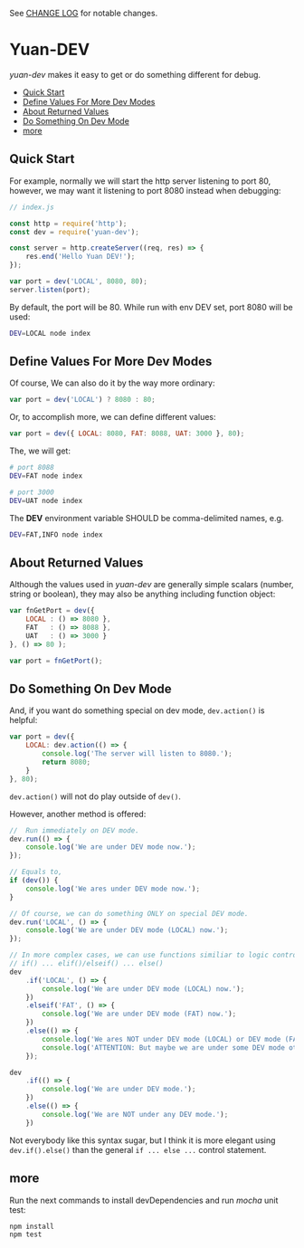 See [CHANGE LOG](./CHANGELOG.md) for notable changes.

#	Yuan-DEV

*yuan-dev* makes it easy to get or do something different for debug.

*	[Quick Start](#quick-start)
*	[Define Values For More Dev Modes](#define-values-for-more-dev-modes)
*	[About Returned Values](#about-returned-values)
*	[Do Something On Dev Mode](#do-something-on-dev-mode)
*	[more](#more)

## Quick Start

For example, normally we will start the http server listening to port 80, however, we may want it listening to port 8080 instead when debugging:

```javascript
// index.js

const http = require('http');
const dev = require('yuan-dev');

const server = http.createServer((req, res) => {
	res.end('Hello Yuan DEV!');
});

var port = dev('LOCAL', 8080, 80);
server.listen(port);
```

By default, the port will be 80. While run with env DEV set, port 8080 will be used:

```bash
DEV=LOCAL node index
```

##	Define Values For More Dev Modes

Of course, We can also do it by the way more ordinary:

```javascript
var port = dev('LOCAL') ? 8080 : 80;
```

Or, to accomplish more, we can define different values:

```javascript
var port = dev({ LOCAL: 8080, FAT: 8088, UAT: 3000 }, 80);
```

The, we will get:

```bash
# port 8088
DEV=FAT node index

# port 3000
DEV=UAT node index
```

The __DEV__ environment variable SHOULD be comma-delimited names, e.g.
```bash
DEV=FAT,INFO node index
```

##	About Returned Values

Although the values used in *yuan-dev*  are generally simple scalars (number, string or boolean), they may also be anything including function object:

```javascript
var fnGetPort = dev({
	LOCAL : () => 8080 },
	FAT   : () => 8088 },
	UAT   : () => 3000 }
}, () => 80 );

var port = fnGetPort();
```

##	Do Something On Dev Mode

And, if you want do something special on dev mode, ```dev.action()``` is helpful:

```javascript
var port = dev({
	LOCAL: dev.action(() => {
		console.log('The server will listen to 8080.');
		return 8080;
	}
}, 80);
```

```dev.action()``` will not do play outside of ```dev()```.

However, another method is offered:

```javascript
//  Run immediately on DEV mode.
dev.run(() => {
	console.log('We are under DEV mode now.');
});

// Equals to,
if (dev()) {
	console.log('We ares under DEV mode now.');
}

// Of course, we can do something ONLY on special DEV mode.
dev.run('LOCAL', () => {
	console.log('We are under DEV mode (LOCAL) now.');
});

// In more complex cases, we can use functions similiar to logic control statements.
// if() ... elif()/elseif() ... else()
dev
	.if('LOCAL', () => {
		console.log('We are under DEV mode (LOCAL) now.');
	})
	.elseif('FAT', () => {
		console.log('We are under DEV mode (FAT) now.');
	})
	.else(() => {
		console.log('We ares NOT under DEV mode (LOCAL) or DEV mode (FAT) now.');
		console.log('ATTENTION: But maybe we are under some DEV mode other than LOCAL or FAT.');
	});

dev
	.if(() => {
		console.log('We are under DEV mode.');
	})
	.else(() => {
		console.log('We are NOT under any DEV mode.');
	})
```

Not everybody like this syntax sugar, but I think it is more elegant using ```dev.if().else()``` than the general ```if ... else ...``` control statement.

##	more

Run the next commands to install devDependencies and run *mocha* unit test:
```bash
npm install
npm test
```
